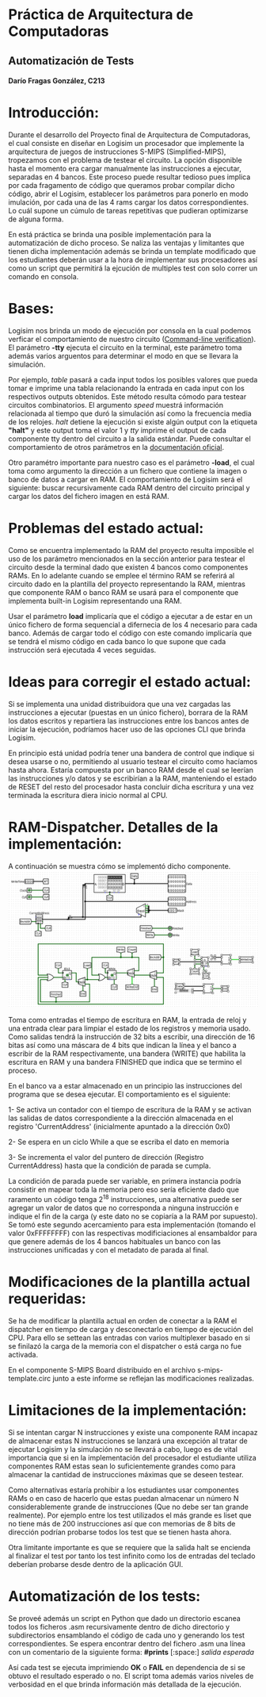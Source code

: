 # Práctica de Arquitectura de Computadoras
## Automatización de Tests

#### Darío Fragas González, C213


# Introducción:

Durante el desarrollo del Proyecto final de Arquitectura de Computadoras, el cual consiste en diseñar en Logisim un procesador que implemente la arquitectura de juegos de instrucciones S-MIPS (Simplified-MIPS), tropezamos con el problema de testear el circuito. La opción disponible hasta el momento era cargar manualmente las instrucciones a ejecutar, separadas en 4 bancos. Este proceso puede resultar tedioso pues implica por cada fragamento de código que queramos probar compilar dicho código, abrir el Logisim, establecer los parámetros para ponerlo en modo imulación, por cada una de las 4 rams cargar los datos correspondientes. Lo cuál supone un cúmulo de tareas repetitivas que pudieran optimizarse de alguna forma.

En está práctica se brinda una posible implementación para la automatización de dicho proceso. Se naliza las ventajas y limitantes que tienen dicha implementación además se brinda un template modificado que los estudiantes deberán usar a la hora de implementar sus procesadores así como un script que permitirá la ejcución de multiples test con solo correr un comando en consola.

# Bases:

Logisim nos brinda un modo de ejecución por consola en la cual podemos verficar el comportamiento de nuestro circuito ([Command-line verification](http://cburch.com/logisim/docs/2.7/en/html/guide/verify/index.html)). El parámetro **-tty** ejecuta el circuito en la terminal, este parámetro toma además varios arguentos para determinar el modo en que se llevara la simulación. 

 Por ejemplo, *table* pasará a cada input todos los posibles valores que pueda tomar e imprime una tabla relacionando la entrada en cada input con los respectivos outputs obtenidos. Este método resulta cómodo para testear circuitos combinatorios. El argumento *speed* muestrá información relacionada al tiempo que duró la simulación así como la frecuencia media de los relojes. *halt* detiene la ejecución si existe algún output con la etiqueta **"halt"** y este output toma el valor 1 y *tty* imprime el output de cada componente tty dentro del circuito a la salida estándar. Puede consultar el comportamiento de otros parámetros en la [documentación oficial](http://cburch.com/logisim/docs/2.7/en/html/guide/verify/other.html).

 Otro paramétro importante para nuestro caso es el parámetro **-load**, el cual toma como argumento la dirección a un fichero que contiene la imagen o banco de datos a cargar en RAM. El comportamiento de Logisim será el siguiente: buscar recursivamente cada RAM dentro del circuito principal y cargar los datos del fichero imagen en está RAM. 


# Problemas del estado actual:

Como se encuentra implementado la RAM del proyecto resulta imposible el uso de los parámetro mencionados en la sección anterior para testear el circuito desde la terminal dado que existen 4 bancos como componentes RAMs. En lo adelante cuando se emplee el término RAM se referirá al circuito dado en la plantilla del proyecto representando la RAM, mientras que componente RAM o banco RAM se usará para el componente que implementa built-in Logisim representando una RAM.

Usar el parámetro **load** implicaría que el código a ejecutar a de estar en un único fichero de forma sequencial a difernecia de los 4 necesario para cada banco. Además de cargar todo el código con este comando implicaría que se tendrá el mismo código en cada banco lo que supone que cada instrucción será ejecutada 4 veces seguidas.

# Ideas para corregir el estado actual:

Si se implementa una unidad distribuidora que una vez cargadas las instrucciones a ejecutar (puestas en un único fichero), borrara de la RAM los datos escritos y repartiera las instrucciones entre los bancos antes de iniciar la ejecución, podríamos hacer uso de las opciones CLI que brinda Logisim. 

En principio está unidad podría tener una bandera de control que indique si desea usarse o no, permitiendo al usuario testear el circuito como hacíamos hasta ahora. Estaría compuesta por un banco RAM desde el cual se leerían las instrucciones y/o datos y se escribirían a la RAM, manteniendo el estado de RESET del resto del procesador hasta concluir dicha escritura y una vez terminada la escritura diera inicio normal al CPU. 

# RAM-Dispatcher. Detalles de la implementación:

A continuación se muestra cómo se implementó dicho componente.
![RAM Dispatcher](ram-dispatcher.png)

Toma como entradas el tiempo de escritura en RAM, la entrada de reloj y una entrada clear para limpiar el estado de los registros y memoria usado. Como salidas tendrá la instrucción de 32 bits a escribir, una dirección de 16 bitas así como una máscara de 4 bits que indican la línea y el banco a escribir de la RAM respectivamente, una bandera (WRITE) que habilita la escritura en RAM y una bandera FINISHED que indica que se termino el proceso.

En el banco va a estar almacenado en un principio las instrucciones del programa que se desea ejecutar. El comportamiento es el siguiente:

1- Se activa un contador con el tiempo de escritura de la RAM y se activan las salidas de datos correspondiente a la dirección almacenada en el registro 'CurrentAddress' (inicialmente apuntado a la dirección 0x0)

2- Se espera en un ciclo While a que se escriba el dato en memoria

3- Se incrementa el valor del puntero de dirección (Registro CurrentAddress) hasta que la condición de parada se cumpla.


La condición de parada puede ser variable, en primera instancia podría consistir en mapear toda la memoria pero eso sería eficiente dado que raramento un código tenga $2^{18}$ instrucciones, una alternativa puede ser agregar un valor de datos que no corresponda a ninguna instrucción e indique el fin de la carga (y este dato no se copiaría a la RAM por supuesto). Se tomó este segundo acercamiento para esta implementación (tomando el valor 0xFFFFFFFF) con las respectivas modificiaciones al ensambaldor para que genere además de los 4 bancos habituales un banco con las instrucciones unificadas y con el metadato de parada al final.

# Modificaciones de la plantilla actual requeridas:

Se ha de modificar la plantilla actual en orden de conectar a la RAM el dispatcher en tiempo de carga y desconectarlo en tiempo de ejecución del CPU. Para ello se settean las entradas con varios multiplexer basado en si se finilazó la carga de la memoria con el dispatcher o está carga no fue activada. 

En el componente S-MIPS Board distribuido en el archivo s-mips-template.circ junto a este informe se reflejan las modificaciones realizadas.

# Limitaciones de la implementación:

Si se intentan cargar N instrucciones y existe una componente RAM incapaz de almacenar estas N instrucciones se lanzará una excepción al tratar de ejecutar Logisim y la simulación no se llevará a cabo, luego es de vital importancia que si en la implementación del procesador el estudiante utiliza componentes RAM estas sean lo suficientemente grandes como para almacenar la cantidad de instrucciones máximas que se deseen testear. 

Como alternativas estaría prohibir a los estudiantes usar componentes RAMs o en caso de hacerlo que estas puedan almacenar un número N considerablemente grande de instrucciones (Que no debe ser tan grande realmente). Por ejemplo entre los test utilizados el más grande es liset que no tiene más de 200 instrucciones así que con memorias de 8 bits de dirección podrían probarse todos los test que se tienen hasta ahora.

Otra limitante importante es que se requiere que la salida halt se encienda al finalizar el test por tanto los test infinito como los de entradas del teclado deberían probarse desde dentro de la aplicación GUI. 

# Automatización de los tests:

Se proveé además un script en Python que dado un directorio escanea todos los ficheros .asm recursivamente dentro de dicho directorio y subdirectorios ensamblando el código de cada uno y generando los test correspondientes. Se espera encontrar dentro del fichero .asm una línea con un comentario de la siguiente forma:
**#prints** [:space:] *salida esperada*

Así cada test se ejecuta imprimiendo **OK** o **FAIL** en dependencia de si se obtuvo el resultado esperado o no. El script toma además varios niveles de verbosidad en el que brinda información más detallada de la ejecución.
